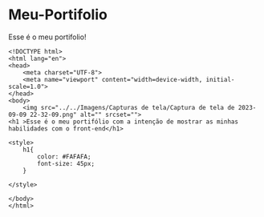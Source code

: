 # Meu-Portifolio
Esse é o meu portifolio!
    
    <!DOCTYPE html>
    <html lang="en">
    <head>
        <meta charset="UTF-8">
        <meta name="viewport" content="width=device-width, initial-scale=1.0">
    </head>
    <body>
        <img src="../../Imagens/Capturas de tela/Captura de tela de 2023-09-09 22-32-09.png" alt="" srcset="">
    <h1 >Esse é o meu portifólio com a intenção de mostrar as minhas habilidades com o front-end</h1>
        
    <style>
        h1{
            color: #FAFAFA;
            font-size: 45px;
        }

    </style>

    </body>
    </html>
    
